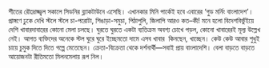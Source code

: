 শীতের রৌদ্রোজ্জ্বল সকালে সিডনির ব্ল্যাকটাউনে এসেছি। এখানকার মিনি পার্কেই হবে এবারের ‘গুড মর্নিং বাংলাদেশ’। প্রাঙ্গণে ঢুকে দেখি স্টলে স্টলে চা-পরোটা, শিঙাড়া-সমুচা, পিঠাপুলি, জিলাপি আরও কত–কী! মনে হলো বিদেশবিভুঁইয়ে দেশি খাবারদাবারের কোনো মেলা চলছে। ঘুরতে ঘুরতে একটা ব্যতিক্রম অবশ্য চোখে পড়ল, কোনো খাবারেরই মূল্য উল্লেখ নেই। আগত ব্যক্তিদের অনেকে স্টল ঘুরে ঘুরে ইচ্ছেমতো দামে এসব খাবার  কিনছেন, খাচ্ছেন। কেউ কেউ আবার শুধুই চায়ে চুমুক দিতে দিতে গল্পে মেতেছেন। ক্রেতা-বিক্রেতা থেকে দর্শনার্থী—সবাই প্রায় বাংলাদেশি। বেলা বাড়তে বাড়তে আয়োজনটা রীতিমতো মিলনমেলায় রূপ নিল।
